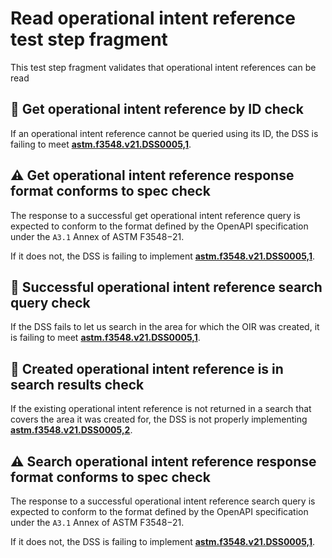 # Read operational intent reference test step fragment

This test step fragment validates that operational intent references can be read

## 🛑 Get operational intent reference by ID check

If an operational intent reference cannot be queried using its ID, the DSS is failing to meet **[astm.f3548.v21.DSS0005,1](../../../../../../../requirements/astm/f3548/v21.md)**.

## ⚠️ Get operational intent reference response format conforms to spec check

The response to a successful get operational intent reference query is expected to conform to the format defined by the OpenAPI specification under the `A3.1` Annex of ASTM F3548−21.

If it does not, the DSS is failing to implement **[astm.f3548.v21.DSS0005,1](../../../../../../../requirements/astm/f3548/v21.md)**.

## 🛑 Successful operational intent reference search query check

If the DSS fails to let us search in the area for which the OIR was created, it is failing to meet **[astm.f3548.v21.DSS0005,1](../../../../../../../requirements/astm/f3548/v21.md)**.

## 🛑 Created operational intent reference is in search results check

If the existing operational intent reference is not returned in a search that covers the area it was created for, the DSS is not properly implementing **[astm.f3548.v21.DSS0005,2](../../../../../../../requirements/astm/f3548/v21.md)**.

## ⚠️ Search operational intent reference response format conforms to spec check

The response to a successful operational intent reference search query is expected to conform to the format defined by the OpenAPI specification under the `A3.1` Annex of ASTM F3548−21.

If it does not, the DSS is failing to implement **[astm.f3548.v21.DSS0005,1](../../../../../../../requirements/astm/f3548/v21.md)**.
